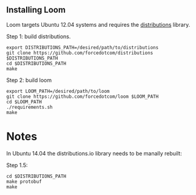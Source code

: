 ## Installing Loom

Loom targets Ubuntu 12.04 systems and requires the
[distributions](https://github.com/forcedotcom/distributions) library.

Step 1: build distributions.

    export DISTRIBUTIONS_PATH=/desired/path/to/distributions
    git clone https://github.com/forcedotcom/distributions $DISTRIBUTIONS_PATH
    cd $DISTRIBUTIONS_PATH
    make

Step 2: build loom

    export LOOM_PATH=/desired/path/to/loom
    git clone https://github.com/forcedotcom/loom $LOOM_PATH
    cd $LOOM_PATH
    ./requirements.sh
    make

# Notes

In Ubuntu 14.04 the distributions.io library needs to be manally rebuilt:

Step 1.5:

    cd $DISTRIBUTIONS_PATH
    make protobuf
    make
